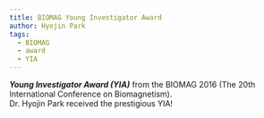 ```yaml
---
title: BIOMAG Young Investigator Award
author: Hyojin Park
tags:
  - BIOMAG
  - award
  - YIA
---
```

***Young Investigator Award (YIA)*** from the BIOMAG 2016 (The 20th International Conference on Biomagnetism). <br>
Dr. Hyojin Park received the prestigious YIA! 
